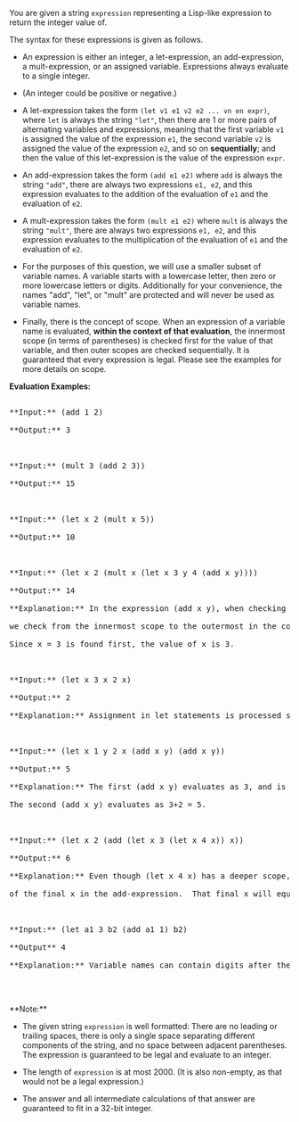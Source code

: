 

You are given a string `expression` representing a Lisp-like expression to return the integer value of.



The syntax for these expressions is given as follows.



- An expression is either an integer, a let-expression, an add-expression, a mult-expression, or an assigned variable.  Expressions always evaluate to a single integer.



- (An integer could be positive or negative.)



- A let-expression takes the form `(let v1 e1 v2 e2 ... vn en expr)`, where `let` is always the string `"let"`, then there are 1 or more pairs of alternating variables and expressions, meaning that the first variable `v1` is assigned the value of the expression `e1`, the second variable `v2` is assigned the value of the expression `e2`, and so on **sequentially**; and then the value of this let-expression is the value of the expression `expr`.



- An add-expression takes the form `(add e1 e2)` where `add` is always the string `"add"`, there are always two expressions `e1, e2`, and this expression evaluates to the addition of the evaluation of `e1` and the evaluation of `e2`.



- A mult-expression takes the form `(mult e1 e2)` where `mult` is always the string `"mult"`, there are always two expressions `e1, e2`, and this expression evaluates to the multiplication of the evaluation of `e1` and the evaluation of `e2`.



- For the purposes of this question, we will use a smaller subset of variable names.  A variable starts with a lowercase letter, then zero or more lowercase letters or digits.  Additionally for your convenience, the names "add", "let", or "mult" are protected and will never be used as variable names.



- Finally, there is the concept of scope.  When an expression of a variable name is evaluated, **within the context of that evaluation**, the innermost scope (in terms of parentheses) is checked first for the value of that variable, and then outer scopes are checked sequentially.  It is guaranteed that every expression is legal.  Please see the examples for more details on scope.


**Evaluation Examples:**<br />
<pre>
**Input:** (add 1 2)
**Output:** 3

**Input:** (mult 3 (add 2 3))
**Output:** 15

**Input:** (let x 2 (mult x 5))
**Output:** 10

**Input:** (let x 2 (mult x (let x 3 y 4 (add x y))))
**Output:** 14
**Explanation:** In the expression (add x y), when checking for the value of the variable x,
we check from the innermost scope to the outermost in the context of the variable we are trying to evaluate.
Since x = 3 is found first, the value of x is 3.

**Input:** (let x 3 x 2 x)
**Output:** 2
**Explanation:** Assignment in let statements is processed sequentially.

**Input:** (let x 1 y 2 x (add x y) (add x y))
**Output:** 5
**Explanation:** The first (add x y) evaluates as 3, and is assigned to x.
The second (add x y) evaluates as 3+2 = 5.

**Input:** (let x 2 (add (let x 3 (let x 4 x)) x))
**Output:** 6
**Explanation:** Even though (let x 4 x) has a deeper scope, it is outside the context
of the final x in the add-expression.  That final x will equal 2.

**Input:** (let a1 3 b2 (add a1 1) b2) 
**Output** 4
**Explanation:** Variable names can contain digits after the first character.

</pre>

<p>**Note:**
- The given string `expression` is well formatted: There are no leading or trailing spaces, there is only a single space separating different components of the string, and no space between adjacent parentheses.  The expression is guaranteed to be legal and evaluate to an integer.
- The length of `expression` is at most 2000.  (It is also non-empty, as that would not be a legal expression.)
- The answer and all intermediate calculations of that answer are guaranteed to fit in a 32-bit integer.

